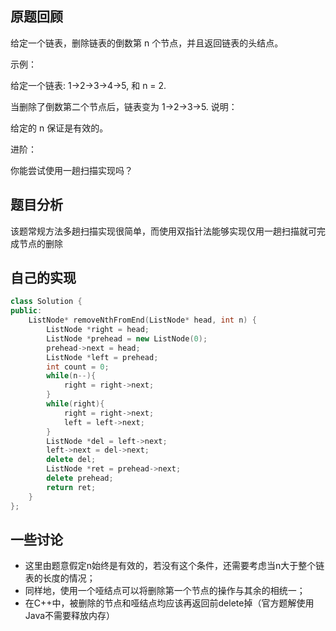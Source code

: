 ## 原题回顾
给定一个链表，删除链表的倒数第 n 个节点，并且返回链表的头结点。

示例：

给定一个链表: 1->2->3->4->5, 和 n = 2.

当删除了倒数第二个节点后，链表变为 1->2->3->5.
说明：

给定的 n 保证是有效的。

进阶：

你能尝试使用一趟扫描实现吗？

## 题目分析
该题常规方法多趟扫描实现很简单，而使用双指针法能够实现仅用一趟扫描就可完成节点的删除

## 自己的实现

```cpp
class Solution {
public:
    ListNode* removeNthFromEnd(ListNode* head, int n) {
        ListNode *right = head;
        ListNode *prehead = new ListNode(0);
        prehead->next = head;
        ListNode *left = prehead;
        int count = 0;
        while(n--){
            right = right->next;
        }
        while(right){
            right = right->next;
            left = left->next;
        }
        ListNode *del = left->next;
        left->next = del->next;
        delete del;
        ListNode *ret = prehead->next;
        delete prehead;
        return ret;
    }
};
```

## 一些讨论
- 这里由题意假定n始终是有效的，若没有这个条件，还需要考虑当n大于整个链表的长度的情况；
- 同样地，使用一个哑结点可以将删除第一个节点的操作与其余的相统一；
- 在C++中，被删除的节点和哑结点均应该再返回前delete掉（官方题解使用Java不需要释放内存）


